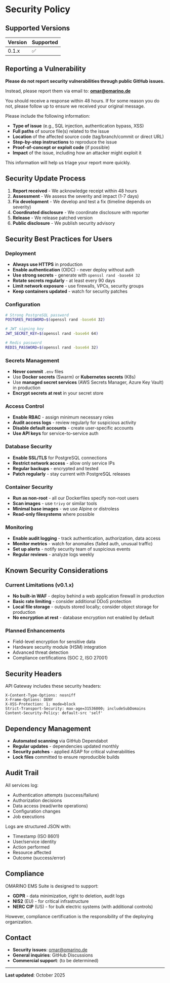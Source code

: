 # Security Policy

## Supported Versions

| Version | Supported          |
| ------- | ------------------ |
| 0.1.x   | :white_check_mark: |

## Reporting a Vulnerability

**Please do not report security vulnerabilities through public GitHub issues.**

Instead, please report them via email to: **omar@omarino.de**

You should receive a response within 48 hours. If for some reason you do not, please follow up to ensure we received your original message.

Please include the following information:

- **Type of issue** (e.g., SQL injection, authentication bypass, XSS)
- **Full paths** of source file(s) related to the issue
- **Location** of the affected source code (tag/branch/commit or direct URL)
- **Step-by-step instructions** to reproduce the issue
- **Proof-of-concept or exploit code** (if possible)
- **Impact** of the issue, including how an attacker might exploit it

This information will help us triage your report more quickly.

## Security Update Process

1. **Report received** - We acknowledge receipt within 48 hours
2. **Assessment** - We assess the severity and impact (1-7 days)
3. **Fix development** - We develop and test a fix (timeline depends on severity)
4. **Coordinated disclosure** - We coordinate disclosure with reporter
5. **Release** - We release patched version
6. **Public disclosure** - We publish security advisory

## Security Best Practices for Users

### Deployment

- **Always use HTTPS** in production
- **Enable authentication** (OIDC) - never deploy without auth
- **Use strong secrets** - generate with `openssl rand -base64 32`
- **Rotate secrets regularly** - at least every 90 days
- **Limit network exposure** - use firewalls, VPCs, security groups
- **Keep containers updated** - watch for security patches

### Configuration

```bash
# Strong PostgreSQL password
POSTGRES_PASSWORD=$(openssl rand -base64 32)

# JWT signing key
JWT_SECRET_KEY=$(openssl rand -base64 64)

# Redis password
REDIS_PASSWORD=$(openssl rand -base64 32)
```

### Secrets Management

- **Never commit** `.env` files
- Use **Docker secrets** (Swarm) or **Kubernetes secrets** (K8s)
- Use **managed secret services** (AWS Secrets Manager, Azure Key Vault) in production
- **Encrypt secrets at rest** in your secret store

### Access Control

- **Enable RBAC** - assign minimum necessary roles
- **Audit access logs** - review regularly for suspicious activity
- **Disable default accounts** - create user-specific accounts
- **Use API keys** for service-to-service auth

### Database Security

- **Enable SSL/TLS** for PostgreSQL connections
- **Restrict network access** - allow only service IPs
- **Regular backups** - encrypted and tested
- **Patch regularly** - stay current with PostgreSQL releases

### Container Security

- **Run as non-root** - all our Dockerfiles specify non-root users
- **Scan images** - use `trivy` or similar tools
- **Minimal base images** - we use Alpine or distroless
- **Read-only filesystems** where possible

### Monitoring

- **Enable audit logging** - track authentication, authorization, data access
- **Monitor metrics** - watch for anomalies (failed auth, unusual traffic)
- **Set up alerts** - notify security team of suspicious events
- **Regular reviews** - analyze logs weekly

## Known Security Considerations

### Current Limitations (v0.1.x)

- **No built-in WAF** - deploy behind a web application firewall in production
- **Basic rate limiting** - consider additional DDoS protection
- **Local file storage** - outputs stored locally; consider object storage for production
- **No encryption at rest** - database encryption not enabled by default

### Planned Enhancements

- Field-level encryption for sensitive data
- Hardware security module (HSM) integration
- Advanced threat detection
- Compliance certifications (SOC 2, ISO 27001)

## Security Headers

API Gateway includes these security headers:

```
X-Content-Type-Options: nosniff
X-Frame-Options: DENY
X-XSS-Protection: 1; mode=block
Strict-Transport-Security: max-age=31536000; includeSubDomains
Content-Security-Policy: default-src 'self'
```

## Dependency Management

- **Automated scanning** via GitHub Dependabot
- **Regular updates** - dependencies updated monthly
- **Security patches** - applied ASAP for critical vulnerabilities
- **Lock files** committed to ensure reproducible builds

## Audit Trail

All services log:
- Authentication attempts (success/failure)
- Authorization decisions
- Data access (read/write operations)
- Configuration changes
- Job executions

Logs are structured JSON with:
- Timestamp (ISO 8601)
- User/service identity
- Action performed
- Resource affected
- Outcome (success/error)

## Compliance

OMARINO EMS Suite is designed to support:

- **GDPR** - data minimization, right to deletion, audit logs
- **NIS2** (EU) - for critical infrastructure
- **NERC CIP** (US) - for bulk electric systems (with additional controls)

However, compliance certification is the responsibility of the deploying organization.

## Contact

- **Security issues**: omar@omarino.de
- **General inquiries**: GitHub Discussions
- **Commercial support**: (to be determined)

---

**Last updated**: October 2025
